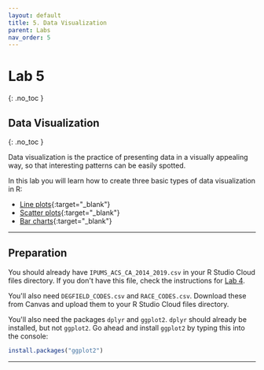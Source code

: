 ```yaml
---
layout: default
title: 5. Data Visualization
parent: Labs
nav_order: 5
---
```


# Lab 5
{: .no_toc }

## Data Visualization
{: .no_toc }

Data visualization is the practice of presenting data in a visually appealing way, so that interesting patterns can be easily spotted.

In this lab you will learn how to create three basic types of data visualization in R:
- [Line plots](/docs/vignettes/line-plots){:target="_blank"}
- [Scatter plots](/docs/vignettes/scatter-plots){:target="_blank"}
- [Bar charts](/docs/vignettes/bar-charts){:target="_blank"}

---

## Preparation

You should already have `IPUMS_ACS_CA_2014_2019.csv` in your R Studio Cloud files directory. If you don't have this file, check the instructions for [Lab 4](/docs/labs/lab04).

You'll also need `DEGFIELD_CODES.csv` and `RACE_CODES.csv`. Download these from Canvas and upload them to your R Studio Cloud files directory.

You'll also need the packages `dplyr` and `ggplot2`. `dplyr` should already be installed, but not `ggplot2`. Go ahead and install `ggplot2` by typing this into the console:

```r
install.packages("ggplot2")
```

---







